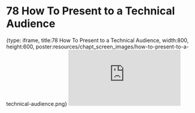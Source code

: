 # 78 How To Present to a Technical Audience
 
{type: iframe, title:78 How To Present to a Technical Audience, width:800, height:600, poster:resources/chapt_screen_images/how-to-present-to-a-technical-audience.png}
![](https://datatrail-jhu.github.io/DataTrail_ReOrg/no_toc/how-to-present-to-a-technical-audience.html)
 

 

